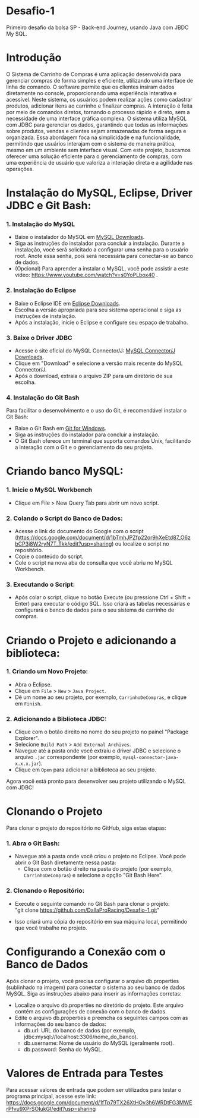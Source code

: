 # Desafio-1
Primeiro desafio da bolsa SP - Back-end Journey, usando Java com JBDC My SQL.

# Introdução

  O Sistema de Carrinho de Compras é uma aplicação desenvolvida para gerenciar compras de forma simples e eficiente, utilizando uma interface de linha de comando. O software permite que os clientes insiram dados diretamente no console, proporcionando uma experiência interativa e acessível.
  Neste sistema, os usuários podem realizar ações como cadastrar produtos, adicionar itens ao carrinho e finalizar compras. A interação é feita por meio de comandos diretos, tornando o processo rápido e direto, sem a necessidade de uma interface gráfica complexa.
  O sistema utiliza MySQL com JDBC para gerenciar os dados, garantindo que todas as informações sobre produtos, vendas e clientes sejam armazenadas de forma segura e organizada. Essa abordagem foca na simplicidade e na funcionalidade, permitindo que usuários interajam com o sistema de maneira prática, mesmo em um ambiente sem interface visual.
  Com este projeto, buscamos oferecer uma solução eficiente para o gerenciamento de compras, com uma experiência de usuário que valoriza a interação direta e a agilidade nas operações.

# Instalação do MySQL, Eclipse, Driver JDBC e Git Bash: 
### 1. Instalação do MySQL
  - Baixe o instalador do MySQL em [MySQL Downloads](https://dev.mysql.com/downloads/mysql/).
  - Siga as instruções do instalador para concluir a instalação. Durante a instalação, você será solicitado a configurar uma senha para o usuário root. Anote essa senha, pois será necessária para conectar-se ao banco de dados.
  - (Opcional) Para aprender a instalar o MySQL, você pode assistir a este vídeo: https://www.youtube.com/watch?v=s0YoPLbox40 .

### 2. Instalação do Eclipse
  - Baixe o Eclipse IDE em [Eclipse Downloads](https://www.eclipse.org/downloads/).
  - Escolha a versão apropriada para seu sistema operacional e siga as instruções de instalação.
  - Após a instalação, inicie o Eclipse e configure seu espaço de trabalho.

### 3. Baixe o Driver JDBC
   - Acesse o site oficial do MySQL Connector/J: [MySQL Connector/J Downloads](https://dev.mysql.com/downloads/connector/j/).
   - Clique em "Download" e selecione a versão mais recente do MySQL Connector/J.
   - Após o download, extraia o arquivo ZIP para um diretório de sua escolha.

### 4. Instalação do Git Bash
  Para facilitar o desenvolvimento e o uso do Git, é recomendável instalar o Git Bash:
  - Baixe o Git Bash em [Git for Windows](https://gitforwindows.org/).
  - Siga as instruções do instalador para concluir a instalação.
  - O Git Bash oferece um terminal que suporta comandos Unix, facilitando a interação com o Git e o gerenciamento do seu projeto.

# Criando banco MySQL:
### 1. Inicie o MySQL Workbench
 - Clique em File > New Query Tab para abrir um novo script.
### 2. Colando o Script do Banco de Dados:
 - Acesse o link do documento do Google com o script (https://docs.google.com/document/d/1bTmhJPZfp22or9hXeEtd87_O6zbCP3j8W2ryN7T_Tkk/edit?usp=sharing) ou localize o script no repositório.
 - Copie o conteúdo do script.
 - Cole o script na nova aba de consulta que você abriu no MySQL Workbench.
### 3. Executando o Script:
- Após colar o script, clique no botão Execute (ou pressione Ctrl + Shift + Enter) para executar o código SQL.
Isso criará as tabelas necessárias e configurará o banco de dados para o seu sistema de carrinho de compras.
 
# Criando o Projeto e adicionando a biblioteca:
### 1. Criando um Novo Projeto:
   - Abra o Eclipse.
   - Clique em `File` > `New` > `Java Project`.
   - Dê um nome ao seu projeto, por exemplo, `CarrinhoDeCompras`, e clique em `Finish`.

### 2. Adicionando a Biblioteca JDBC:
   - Clique com o botão direito no nome do seu projeto no painel "Package Explorer".
   - Selecione `Build Path` > `Add External Archives`.
   - Navegue até a pasta onde você extraiu o driver JDBC e selecione o arquivo `.jar` correspondente (por exemplo, `mysql-connector-java-x.x.x.jar`).
   - Clique em `Open` para adicionar a biblioteca ao seu projeto.

  Agora você está pronto para desenvolver seu projeto utilizando o MySQL com JDBC!

# Clonando o Projeto
  Para clonar o projeto do repositório no GitHub, siga estas etapas:

### 1. Abra o Git Bash:
   - Navegue até a pasta onde você criou o projeto no Eclipse. Você pode abrir o Git Bash diretamente nessa pasta:
     - Clique com o botão direito na pasta do projeto (por exemplo, `CarrinhoDeCompras`) e selecione a opção "Git Bash Here".

### 2. Clonando o Repositório:
   - Execute o seguinte comando no Git Bash para clonar o projeto:    
     "git clone https://github.com/DallaProRacing/Desafio-1.git"
        
   - Isso criará uma cópia do repositório em sua máquina local, permitindo que você trabalhe no projeto.

# Configurando a Conexão com o Banco de Dados
  Após clonar o projeto, você precisa configurar o arquivo db.properties (sublinhado na imagem) para conectar o sistema ao seu banco de dados MySQL. Siga as instruções abaixo para inserir as informações corretas:
- Localize o arquivo db.properties no diretório do projeto. Este arquivo contém as configurações de conexão com o banco de dados.
- Edite o arquivo db.properties e preencha os seguintes campos com as informações do seu banco de dados:
  - db.url: URL do banco de dados (por exemplo, jdbc:mysql://localhost:3306/nome_do_banco).
  - db.username: Nome de usuário do MySQL (geralmente root).
  - db.password: Senha do MySQL.

# Valores de Entrada para Testes
Para acessar valores de entrada que podem ser utilizados para testar o programa principal, acesse este link: https://docs.google.com/document/d/1fTp79TX26XtHOv3h6WRDtFG3MWErPfvu9XPrSOIukGI/edit?usp=sharing
